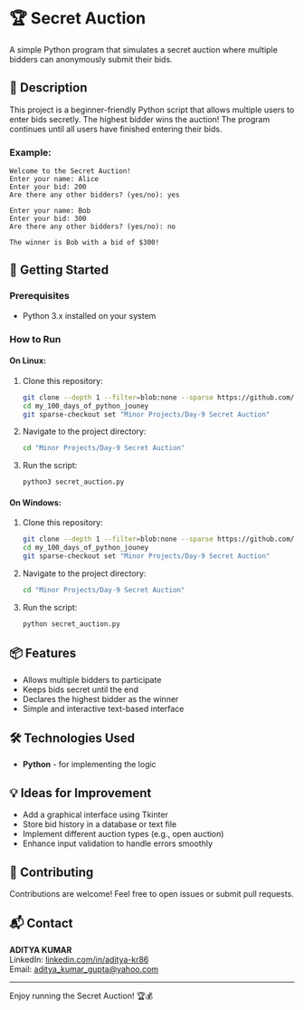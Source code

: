 # 🏆 Secret Auction

A simple Python program that simulates a secret auction where multiple bidders can anonymously submit their bids.

## 📜 Description

This project is a beginner-friendly Python script that allows multiple users to enter bids secretly. The highest bidder wins the auction! The program continues until all users have finished entering their bids.

### Example:
```
Welcome to the Secret Auction!
Enter your name: Alice
Enter your bid: 200
Are there any other bidders? (yes/no): yes

Enter your name: Bob
Enter your bid: 300
Are there any other bidders? (yes/no): no

The winner is Bob with a bid of $300!
```

## 🚀 Getting Started

### Prerequisites

- Python 3.x installed on your system

### How to Run

#### On Linux:

1. Clone this repository:
   ```bash
   git clone --depth 1 --filter=blob:none --sparse https://github.com/aditya-kr86/my_100_days_of_python_jouney.git
   cd my_100_days_of_python_jouney
   git sparse-checkout set "Minor Projects/Day-9 Secret Auction"
   ```
2. Navigate to the project directory:
   ```bash
   cd "Minor Projects/Day-9 Secret Auction"
   ```
3. Run the script:
   ```bash
   python3 secret_auction.py
   ```

#### On Windows:

1. Clone this repository:
   ```bash
   git clone --depth 1 --filter=blob:none --sparse https://github.com/aditya-kr86/my_100_days_of_python_jouney.git
   cd my_100_days_of_python_jouney
   git sparse-checkout set "Minor Projects/Day-9 Secret Auction"
   ```
2. Navigate to the project directory:
   ```bash
   cd "Minor Projects/Day-9 Secret Auction"
   ```
3. Run the script:
   ```bash
   python secret_auction.py
   ```

## 📦 Features

- Allows multiple bidders to participate
- Keeps bids secret until the end
- Declares the highest bidder as the winner
- Simple and interactive text-based interface

## 🛠️ Technologies Used

- **Python** - for implementing the logic

## 💡 Ideas for Improvement

- Add a graphical interface using Tkinter
- Store bid history in a database or text file
- Implement different auction types (e.g., open auction)
- Enhance input validation to handle errors smoothly

## 🤝 Contributing

Contributions are welcome! Feel free to open issues or submit pull requests.

## 📬 Contact

**ADITYA KUMAR**  
LinkedIn: [linkedin.com/in/aditya-kr86](http://linkedin.com/in/aditya-kr86)  
Email: [aditya_kumar_gupta@yahoo.com](mailto:aditya_kumar_gupta@yahoo.com)

---

Enjoy running the Secret Auction! 🏆💰
